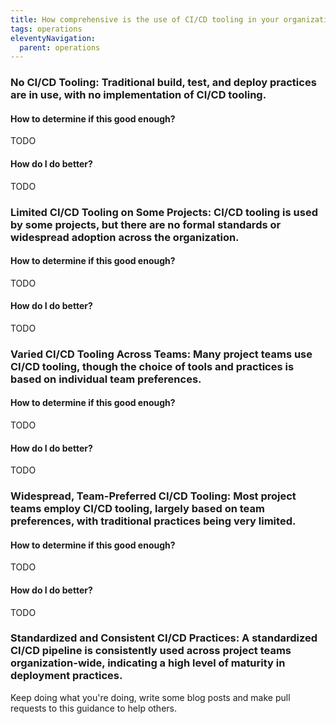 ```yaml
---
title: How comprehensive is the use of CI/CD tooling in your organization?
tags: operations
eleventyNavigation:
  parent: operations
---
```


### **No CI/CD Tooling:** Traditional build, test, and deploy practices are in use, with no implementation of CI/CD tooling.

#### How to determine if this good enough?

TODO

#### How do I do better?

TODO

### **Limited CI/CD Tooling on Some Projects:** CI/CD tooling is used by some projects, but there are no formal standards or widespread adoption across the organization.

#### How to determine if this good enough?

TODO

#### How do I do better?

TODO

### **Varied CI/CD Tooling Across Teams:** Many project teams use CI/CD tooling, though the choice of tools and practices is based on individual team preferences.

#### How to determine if this good enough?

TODO

#### How do I do better?

TODO

### **Widespread, Team-Preferred CI/CD Tooling:** Most project teams employ CI/CD tooling, largely based on team preferences, with traditional practices being very limited.

#### How to determine if this good enough?

TODO

#### How do I do better?

TODO

### **Standardized and Consistent CI/CD Practices:** A standardized CI/CD pipeline is consistently used across project teams organization-wide, indicating a high level of maturity in deployment practices.

Keep doing what you're doing, write some blog posts and make pull requests to this guidance to help others.
